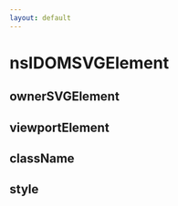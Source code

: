 ```yaml
---
layout: default
---
```


# nsIDOMSVGElement #

## ownerSVGElement ##

## viewportElement ##

## className ##

## style ##
